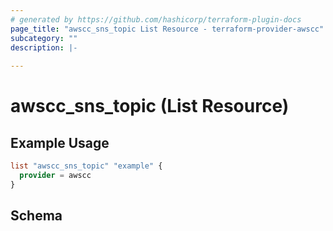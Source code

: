 ```yaml
---
# generated by https://github.com/hashicorp/terraform-plugin-docs
page_title: "awscc_sns_topic List Resource - terraform-provider-awscc"
subcategory: ""
description: |-
  
---
```


# awscc_sns_topic (List Resource)



## Example Usage

```terraform
list "awscc_sns_topic" "example" {
  provider = awscc
}
```

<!-- schema generated by tfplugindocs -->
## Schema
